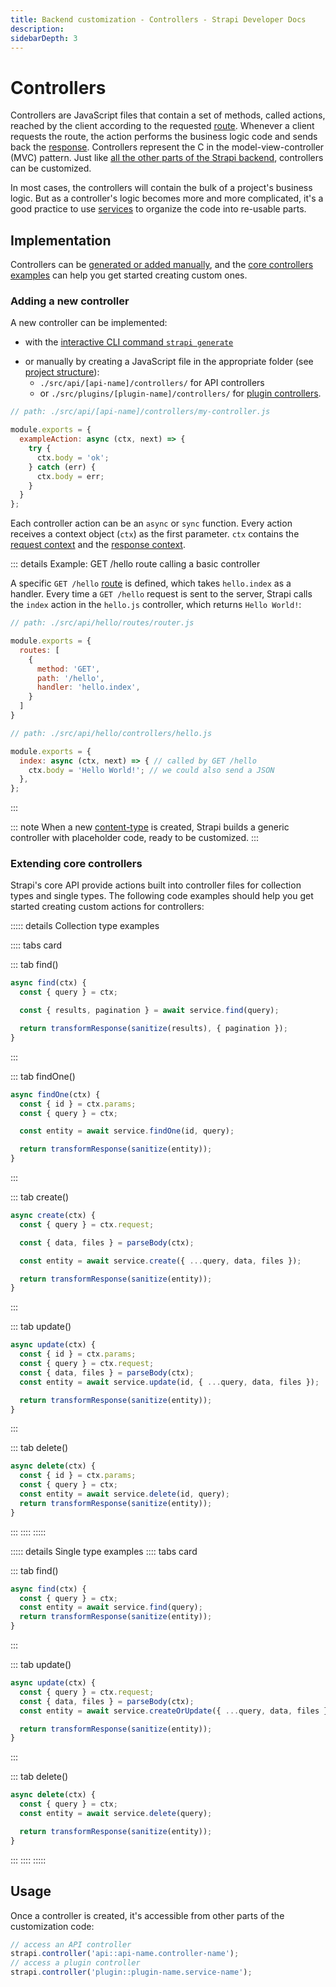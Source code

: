 ```yaml
---
title: Backend customization - Controllers - Strapi Developer Docs
description:
sidebarDepth: 3
---
```


<!-- TODO: update SEO -->

# Controllers

Controllers are JavaScript files that contain a set of methods, called actions, reached by the client according to the requested [route](/developer-docs/latest/development/backend-customization/routes.md). Whenever a client requests the route, the action performs the business logic code and sends back the [response](/developer-docs/latest/development/backend-customization#responses). Controllers represent the C in the model-view-controller (MVC) pattern. Just like [all the other parts of the Strapi backend](/developer-docs/latest/development/backend-customization.md), controllers can be customized.

In most cases, the controllers will contain the bulk of a project's business logic. But as a controller's logic becomes more and more complicated, it's a good practice to use [services](/developer-docs/latest/development/backend-customization/services.md) to organize the code into re-usable parts.
<!-- TODO: remove this comment — the links above will work only when merged with PRs #450 and #446 -->

## Implementation

Controllers can be [generated or added manually](#adding-a-new-controller), and the [core controllers examples](#extending-core-controllers) can help you get started creating custom ones.

### Adding a new controller

A new controller can be implemented:

- with the [interactive CLI command `strapi generate`](/developer-docs/latest/developer-resources/cli/CLI.md#strapi-generate)
<!-- TODO: update CLI documentation with the new interactive `strapi generate` -->
- or manually by creating a JavaScript file in the appropriate folder (see [project structure](/developer-docs/latest/setup-deployment-guides/file-structure.md)):
  - `./src/api/[api-name]/controllers/` for API controllers
  - or `./src/plugins/[plugin-name]/controllers/` for [plugin controllers](/developer-docs/latest/developer-resources/plugin-api-reference/server.md#controllers).

```js
// path: ./src/api/[api-name]/controllers/my-controller.js

module.exports = {
  exampleAction: async (ctx, next) => {
    try {
      ctx.body = 'ok';
    } catch (err) {
      ctx.body = err;
    }
  }
};
```

Each controller action can be an `async` or `sync` function.
Every action receives a context object (`ctx`) as the first parameter. `ctx` contains the [request context](/developer-docs/latest/development/backend-customization/requests-responses.md#requests) and the [response context](/developer-docs/latest/development/backend-customization/requests-responses.md#responses).
<!-- TODO: update these links once merged with the backend customization intro PR (#446) -->

::: details Example: GET /hello route calling a basic controller

A specific `GET /hello` [route](/developer-docs/latest/development/backend-customization/routes.md) is defined, which takes `hello.index` as a handler. Every time a `GET /hello` request is sent to the server, Strapi calls the `index` action in the `hello.js` controller, which returns `Hello World!`:
<!-- TODO: remove this comment — the link above will work only when merged with PR #450 -->

```js
// path: ./src/api/hello/routes/router.js

module.exports = {
  routes: [
    {
      method: 'GET',
      path: '/hello',
      handler: 'hello.index',
    }
  ]
}

// path: ./src/api/hello/controllers/hello.js

module.exports = {
  index: async (ctx, next) => { // called by GET /hello 
    ctx.body = 'Hello World!'; // we could also send a JSON
  },
};
```

:::

::: note
When a new [content-type](/developer-docs/latest/development/backend-customization/models.md#content-types) is created, Strapi builds a generic controller with placeholder code, ready to be customized.
:::

### Extending core controllers

Strapi's core API provide actions built into controller files for collection types and single types. The following code examples should help you get started creating custom actions for controllers:

<!-- TODO: add instructions if we keep code examples as-is, because they use `transformResponse` and `sanitize` methods that are defined elsewhere -->

::::: details Collection type examples

:::: tabs card

::: tab find()

```js
async find(ctx) {
  const { query } = ctx;

  const { results, pagination } = await service.find(query);

  return transformResponse(sanitize(results), { pagination });
}
```

:::

::: tab findOne()

```js
async findOne(ctx) {
  const { id } = ctx.params;
  const { query } = ctx;

  const entity = await service.findOne(id, query);

  return transformResponse(sanitize(entity));
}
```

:::

::: tab create()

```js
async create(ctx) {
  const { query } = ctx.request;

  const { data, files } = parseBody(ctx);

  const entity = await service.create({ ...query, data, files });

  return transformResponse(sanitize(entity));
}
```

:::

::: tab update()

```js
async update(ctx) {
  const { id } = ctx.params;
  const { query } = ctx.request;
  const { data, files } = parseBody(ctx);
  const entity = await service.update(id, { ...query, data, files });

  return transformResponse(sanitize(entity));
}
```

:::

::: tab delete()

```js
async delete(ctx) {
  const { id } = ctx.params;
  const { query } = ctx;
  const entity = await service.delete(id, query);
  return transformResponse(sanitize(entity));
}
```

:::
::::
:::::

::::: details Single type examples
:::: tabs card

::: tab find()

```js
async find(ctx) {
  const { query } = ctx;
  const entity = await service.find(query);
  return transformResponse(sanitize(entity));
}

```

:::

::: tab update()

```js
async update(ctx) {
  const { query } = ctx.request;
  const { data, files } = parseBody(ctx);
  const entity = await service.createOrUpdate({ ...query, data, files });

  return transformResponse(sanitize(entity));
}
```

:::

::: tab delete()

```js
async delete(ctx) {
  const { query } = ctx;
  const entity = await service.delete(query);

  return transformResponse(sanitize(entity));
}
```

:::
::::
:::::

## Usage

Once a controller is created, it's accessible from other parts of the customization code:

```js
// access an API controller
strapi.controller('api::api-name.controller-name');
// access a plugin controller
strapi.controller('plugin::plugin-name.service-name');
```
